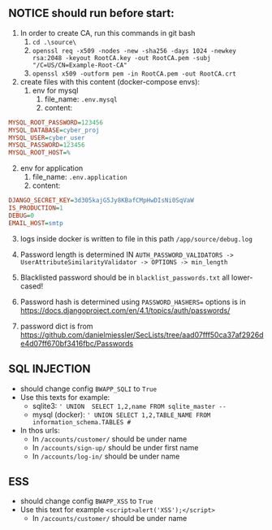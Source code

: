 ## NOTICE should run before start:
1. In order to create CA, run this commands in git bash
   1. `cd .\source\`
   2. `openssl req -x509 -nodes -new -sha256 -days 1024 -newkey rsa:2048 -keyout RootCA.key -out RootCA.pem -subj "/C=US/CN=Example-Root-CA"`
   3. `openssl x509 -outform pem -in RootCA.pem -out RootCA.crt`
2. create files with this content (docker-compose envs):
   1. env for mysql
      1. file_name: `.env.mysql`
      2. content: 
```ini
MYSQL_ROOT_PASSWORD=123456
MYSQL_DATABASE=cyber_proj
MYSQL_USER=cyber_user
MYSQL_PASSWORD=123456
MYSQL_ROOT_HOST=%
```
   2. env for application
      1. file_name: `.env.application`
      2. content: 
```ini
DJANGO_SECRET_KEY=3d305kajG5Jy8KBafCMpHwDIsNi0SqVaW
IS_PRODUCTION=1
DEBUG=0
EMAIL_HOST=smtp
```

3. logs inside docker is written to file in this path `/app/source/debug.log` 
4. Password length is determined IN `AUTH_PASSWORD_VALIDATORS -> UserAttributeSimilarityValidator -> OPTIONS -> min_length`
5. Blacklisted password should be in `blacklist_passwords.txt` all lower-cased!
6. Password hash is determined using `PASSWORD_HASHERS=` options is in https://docs.djangoproject.com/en/4.1/topics/auth/passwords/

7. password dict is from https://github.com/danielmiessler/SecLists/tree/aad07fff50ca37af2926de4d07ff670bf3416fbc/Passwords

 
## SQL INJECTION
- should change config `BWAPP_SQLI` to `True`
- Use this texts for example:
   - sqlite3: `' UNION  SELECT 1,2,name FROM sqlite_master --`
   - mysql (docker): `' UNION SELECT 1,2,TABLE_NAME FROM information_schema.TABLES #`
- In thos urls:
  - In `/accounts/customer/` should be under name
  - In `/accounts/sign-up/` should be under first name
  - In `/accounts/log-in/` should be under name

## ESS
- should change config `BWAPP_XSS` to `True`
- Use this text for example `<script>alert('XSS');</script>`
  - In `/accounts/customer/` should be under name